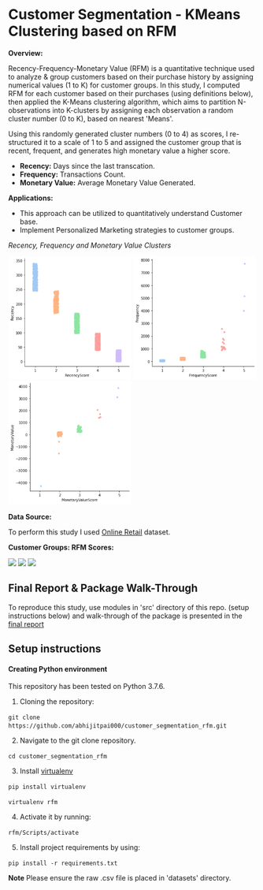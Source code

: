 # Customer Segmentation - KMeans Clustering based on RFM

**Overview:**


Recency-Frequency-Monetary Value (RFM) is a quantitative technique used to analyze & group customers based on their purchase history by assigning numerical values (1 to K) for customer groups. In this study, I computed RFM for each customer based on their purchases (using definitions below), then applied the K-Means clustering algorithm, which aims to partition N-observations into K-clusters by assigning each observation a random cluster number (0 to K), based on nearest 'Means'.

Using this randomly generated cluster numbers (0 to 4) as scores, I re-structured it to a scale of 1 to 5 and assigned the customer group that is recent, frequent, and generates high monetary value a higher score.

* **Recency:** Days since the last transcation. 
* **Frequency:** Transactions Count.
* **Monetary Value:** Average Monetary Value Generated. 

**Applications:**
* This approach can be utilized to quantitatively understand Customer base.
* Implement Personalized Marketing strategies to customer groups.

*Recency, Frequency and Monetary Value Clusters*
<p float="left">
  <img src="https://github.com/abhijitpai000/customer_segmentation_rfm/blob/master/report/figures/output_18_1.png" width="250" />
  <img src="https://github.com/abhijitpai000/customer_segmentation_rfm/blob/master/report/figures/output_18_3.png" width="250" /> 
  <img src="https://github.com/abhijitpai000/customer_segmentation_rfm/blob/master/report/figures/output_18_5.png" width="250" />
</p>


**Data Source:**

To perform this study I used [Online Retail](https://www.kaggle.com/vijayuv/onlineretail) dataset.

**Customer Groups: RFM Scores:**
<p float="left">
  <img src="https://github.com/abhijitpai000/customer_segmentation_rfm/blob/master/figures/recencyscore.png" width="250" />
  <img src="https://github.com/abhijitpai000/customer_segmentation_rfm/blob/master/figures/frequencyscore.png" width="250" /> 
  <img src="https://github.com/abhijitpai000/customer_segmentation_rfm/blob/master/figures/monetaryvaluescore.png" width="250" />
</p>

## Final Report & Package Walk-Through

To reproduce this study, use modules in 'src' directory of this repo. (setup instructions below) and walk-through of the package is presented in the [final report](https://github.com/abhijitpai000/customer_segmentation_rfm/tree/master/report)

## Setup instructions

#### Creating Python environment

This repository has been tested on Python 3.7.6.

1. Cloning the repository:

`git clone https://github.com/abhijitpai000/customer_segmentation_rfm.git`

2. Navigate to the git clone repository.

`cd customer_segmentation_rfm`

3. Install [virtualenv](https://pypi.org/project/virtualenv/)

`pip install virtualenv`

`virtualenv rfm`

4. Activate it by running:

`rfm/Scripts/activate`

5. Install project requirements by using:

`pip install -r requirements.txt`

**Note**
Please ensure the raw .csv file is placed in 'datasets' directory.


